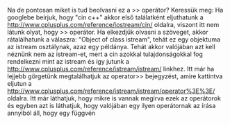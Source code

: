 Na de pontosan miket is tud beolvasni ez a >> operátor? Keressük meg:
Ha googlebe beírjuk, hogy "cin c++" akkor első találatként eljuthatunk a http://www.cplusplus.com/reference/iostream/cin/ oldalra, viszont itt nem látunk olyat, hogy >> operátor. Ha elkezdjük olvasni a szöveget, akkor rátalálhatunk a válaszra: "Object of class istream", tehát ez egy objektuma az istream osztálynak, azaz egy példánya. Tehát akkor valójában azt kell néznünk nem az istream-et, mert a cin azokkal tulajdonságokkal fog rendelkezni mint az istream és így jutunk a http://www.cplusplus.com/reference/istream/istream/ linkhez.
Itt már ha lejjebb görgetünk megtalálhatjuk az operator>> bejegyzést, amire kattintva eljutun a http://www.cplusplus.com/reference/istream/istream/operator%3E%3E/ oldalra.
Itt már láthatjuk, hogy mikre is vannak megírva ezek az operátorok és egyben azt is láthatjuk, hogy valójában egy ilyen operátornak az írása annyiból áll, hogy egy függvén
